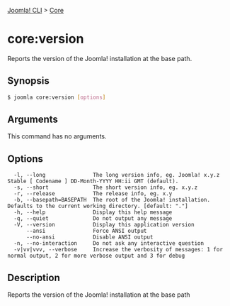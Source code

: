 [Joomla! CLI](../index.md) > [Core](index.md)
# core:version

Reports the version of the Joomla! installation at the base path.

## Synopsis
```bash
$ joomla core:version [options]
```

## Arguments
This command has no arguments.

## Options
```
  -l, --long               The long version info, eg. Joomla! x.y.z Stable [ Codename ] DD-Month-YYYY HH:ii GMT (default).
  -s, --short              The short version info, eg. x.y.z
  -r, --release            The release info, eg. x.y
  -b, --basepath=BASEPATH  The root of the Joomla! installation. Defaults to the current working directory. [default: "."]
  -h, --help               Display this help message
  -q, --quiet              Do not output any message
  -V, --version            Display this application version
      --ansi               Force ANSI output
      --no-ansi            Disable ANSI output
  -n, --no-interaction     Do not ask any interactive question
  -v|vv|vvv, --verbose     Increase the verbosity of messages: 1 for normal output, 2 for more verbose output and 3 for debug
```

## Description

Reports the version of the Joomla! installation at the base path

